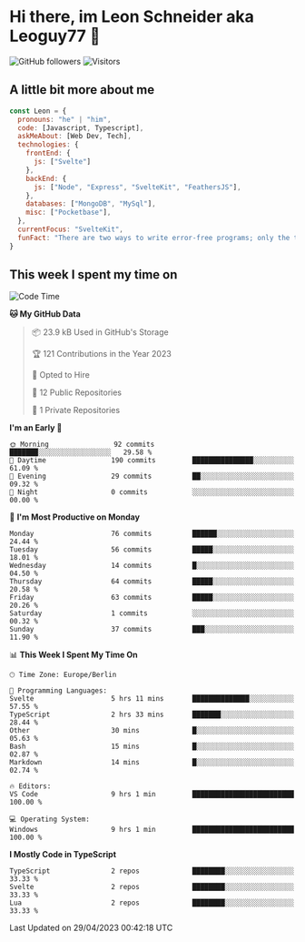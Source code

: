 # Hi there, im Leon Schneider aka Leoguy77 👋

![GitHub followers](https://img.shields.io/github/followers/leoguy77.svg?style=social&label=Followers) ![Visitors](https://visitor-badge.glitch.me/badge?page_id=leoguy77.leoguy77)

## A little bit more about me

```javascript
const Leon = {
  pronouns: "he" | "him",
  code: [Javascript, Typescript],
  askMeAbout: [Web Dev, Tech],
  technologies: {
    frontEnd: {
      js: ["Svelte"]
    },
    backEnd: {
      js: ["Node", "Express", "SvelteKit", "FeathersJS"],
    },
    databases: ["MongoDB", "MySql"],
    misc: ["Pocketbase"],
  },
  currentFocus: "SvelteKit",
  funFact: "There are two ways to write error-free programs; only the third one works"
}
```

## This week I spent my time on

<!--START_SECTION:waka-->
![Code Time](http://img.shields.io/badge/Code%20Time-20%20hrs%2015%20mins-blue)

**🐱 My GitHub Data** 

> 📦 23.9 kB Used in GitHub's Storage 
 > 
> 🏆 121 Contributions in the Year 2023
 > 
> 💼 Opted to Hire
 > 
> 📜 12 Public Repositories 
 > 
> 🔑 1 Private Repositories 
 > 
**I'm an Early 🐤** 

```text
🌞 Morning                92 commits          ███████░░░░░░░░░░░░░░░░░░   29.58 % 
🌆 Daytime                190 commits         ███████████████░░░░░░░░░░   61.09 % 
🌃 Evening                29 commits          ██░░░░░░░░░░░░░░░░░░░░░░░   09.32 % 
🌙 Night                  0 commits           ░░░░░░░░░░░░░░░░░░░░░░░░░   00.00 % 
```
📅 **I'm Most Productive on Monday** 

```text
Monday                   76 commits          ██████░░░░░░░░░░░░░░░░░░░   24.44 % 
Tuesday                  56 commits          █████░░░░░░░░░░░░░░░░░░░░   18.01 % 
Wednesday                14 commits          █░░░░░░░░░░░░░░░░░░░░░░░░   04.50 % 
Thursday                 64 commits          █████░░░░░░░░░░░░░░░░░░░░   20.58 % 
Friday                   63 commits          █████░░░░░░░░░░░░░░░░░░░░   20.26 % 
Saturday                 1 commits           ░░░░░░░░░░░░░░░░░░░░░░░░░   00.32 % 
Sunday                   37 commits          ███░░░░░░░░░░░░░░░░░░░░░░   11.90 % 
```


📊 **This Week I Spent My Time On** 

```text
🕑︎ Time Zone: Europe/Berlin

💬 Programming Languages: 
Svelte                   5 hrs 11 mins       ██████████████░░░░░░░░░░░   57.55 % 
TypeScript               2 hrs 33 mins       ███████░░░░░░░░░░░░░░░░░░   28.44 % 
Other                    30 mins             █░░░░░░░░░░░░░░░░░░░░░░░░   05.63 % 
Bash                     15 mins             █░░░░░░░░░░░░░░░░░░░░░░░░   02.87 % 
Markdown                 14 mins             █░░░░░░░░░░░░░░░░░░░░░░░░   02.74 % 

🔥 Editors: 
VS Code                  9 hrs 1 min         █████████████████████████   100.00 % 

💻 Operating System: 
Windows                  9 hrs 1 min         █████████████████████████   100.00 % 
```

**I Mostly Code in TypeScript** 

```text
TypeScript               2 repos             ████████░░░░░░░░░░░░░░░░░   33.33 % 
Svelte                   2 repos             ████████░░░░░░░░░░░░░░░░░   33.33 % 
Lua                      2 repos             ████████░░░░░░░░░░░░░░░░░   33.33 % 
```




 Last Updated on 29/04/2023 00:42:18 UTC
<!--END_SECTION:waka-->
